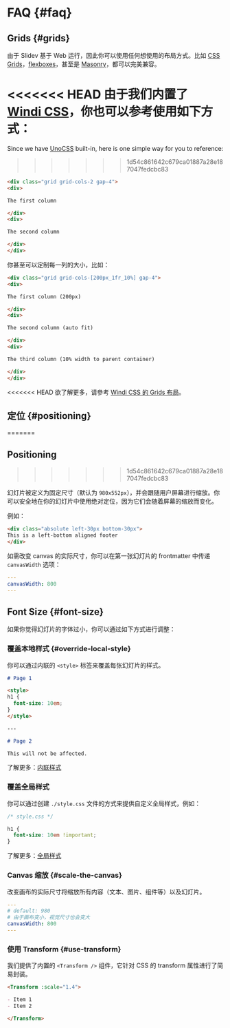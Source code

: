 # FAQ {#faq}

## Grids {#grids}

由于 Slidev 基于 Web 运行，因此你可以使用任何想使用的布局方式。比如 [CSS Grids](https://css-tricks.com/snippets/css/complete-guide-grid/)，[flexboxes](https://css-tricks.com/snippets/css/a-guide-to-flexbox/)，甚至是 [Masonry](https://css-tricks.com/native-css-masonry-layout-in-css-grid/)，都可以完美兼容。

<<<<<<< HEAD
由于我们内置了 [Windi CSS](https://cn.windicss.org/)，你也可以参考使用如下方式：
=======
Since we have [UnoCSS](https://unocss.dev/) built-in, here is one simple way for you to reference:
>>>>>>> 1d54c861642c679ca01887a28e187047fedcbc83

```html
<div class="grid grid-cols-2 gap-4">
<div>

The first column

</div>
<div>

The second column

</div>
</div>
```

你甚至可以定制每一列的大小，比如：

```html
<div class="grid grid-cols-[200px_1fr_10%] gap-4">
<div>

The first column (200px)

</div>
<div>

The second column (auto fit)

</div>
<div>

The third column (10% width to parent container)

</div>
</div>
```

<<<<<<< HEAD
欲了解更多，请參考 [Windi CSS 的 Grids 布局](https://cn.windicss.org/utilities/layout/grid.html)。

## 定位 {#positioning}
=======
## Positioning
>>>>>>> 1d54c861642c679ca01887a28e187047fedcbc83

幻灯片被定义为固定尺寸（默认为 `980x552px`），并会跟随用户屏幕进行缩放。你可以安全地在你的幻灯片中使用绝对定位，因为它们会随着屏幕的缩放而变化。

例如：

```html
<div class="absolute left-30px bottom-30px">
This is a left-bottom aligned footer
</div>
```

如需改变 canvas 的实际尺寸，你可以在第一张幻灯片的 frontmatter 中传递 `canvasWidth` 选项：

```yaml
---
canvasWidth: 800
---
```

## Font Size {#font-size}

如果你觉得幻灯片的字体过小，你可以通过如下方式进行调整：

### 覆盖本地样式 {#override-local-style}

你可以通过内联的 `<style>` 标签来覆盖每张幻灯片的样式。

```md
# Page 1

<style>
h1 {
  font-size: 10em;
}
</style>

---

# Page 2

This will not be affected.
```

了解更多：[内联样式](/guide/syntax.html#embedded-styles)

### 覆盖全局样式

你可以通过创建 `./style.css` 文件的方式来提供自定义全局样式，例如：

```css
/* style.css */

h1 {
  font-size: 10em !important;
}
```

了解更多：[全局样式](/custom/directory-structure.html#style)

### Canvas 缩放 {#scale-the-canvas}

改变画布的实际尺寸将缩放所有内容（文本、图片、组件等）以及幻灯片。

```yaml
---
# default: 980
# 由于画布变小，视觉尺寸也会变大
canvasWidth: 800
---
```

### 使用 Transform {#use-transform}

我们提供了内置的 `<Transform />` 组件，它针对 CSS 的 transform 属性进行了简易封装。

```md
<Transform :scale="1.4">

- Item 1
- Item 2

</Transform>
```
